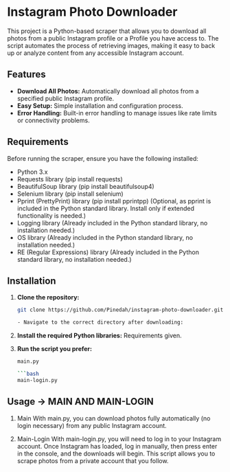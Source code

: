 # Instagram Photo Downloader

This project is a Python-based scraper that allows you to download all photos from a public Instagram profile or a Profile you have access to. The script automates the process of retrieving images, making it easy to back up or analyze content from any accessible Instagram account.

## Features

- **Download All Photos:** Automatically download all photos from a specified public Instagram profile.
- **Easy Setup:** Simple installation and configuration process.
- **Error Handling:** Built-in error handling to manage issues like rate limits or connectivity problems.

## Requirements

Before running the scraper, ensure you have the following installed:

- Python 3.x
- Requests library (pip install requests)
- BeautifulSoup library (pip install beautifulsoup4)
- Selenium library (pip install selenium)
- Pprint (PrettyPrint) library (pip install pprintpp) (Optional, as pprint is included in the Python standard library. Install only if extended functionality is needed.)
- Logging library (Already included in the Python standard library, no installation needed.)
- OS library (Already included in the Python standard library, no installation needed.)
- RE (Regular Expressions) library (Already included in the Python standard library, no installation needed.)

## Installation

1. **Clone the repository:**

   ```bash
   git clone https://github.com/Pinedah/instagram-photo-downloader.git

   - Navigate to the correct directory after downloading:

2. **Install the required Python libraries:**
   Requirements given.
   
3. **Run the script you prefer:**
   ```bash
   main.py

   ```bash
   main-login.py
   
## Usage -> MAIN AND MAIN-LOGIN

1. Main
With main.py, you can download photos fully automatically (no login necessary) from any public Instagram account.

2. Main-Login
With main-login.py, you will need to log in to your Instagram account. Once Instagram has loaded, log in manually, then press enter in the console, and the downloads will begin. This script allows you to scrape photos from a private account that you follow.